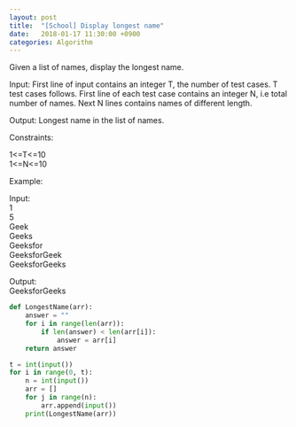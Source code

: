 ```yaml
---
layout: post
title:  "[School] Display longest name"
date:   2018-01-17 11:30:00 +0900
categories: Algorithm
---
```


Given a list of names, display the longest name.

Input: First line of input contains an integer T, the number of test cases. T test cases follows. First line of each test case contains an integer N, i.e total number of names. Next N lines contains names of different length.


Output: Longest name in the list of names.


Constraints:

1<=T<=10<br>
1<=N<=10<br>


Example:

Input:<br>
1<br>
5<br>
Geek<br>
Geeks<br>
Geeksfor<br>
GeeksforGeek<br>
GeeksforGeeks

Output:<br>
GeeksforGeeks

```python
def LongestName(arr):
    answer = ""
    for i in range(len(arr)):
        if len(answer) < len(arr[i]):
            answer = arr[i]
    return answer

t = int(input())
for i in range(0, t):
    n = int(input())
    arr = []
    for j in range(n):
        arr.append(input())
    print(LongestName(arr))
```
